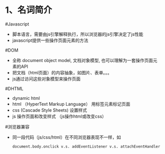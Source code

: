 1、名词简介
========================

#Javascript
- 脚本语言，需要由js引擎解释执行，所以浏览器的js引擎决定了js性能
- javascript提供一些操作页面元素的方法

#DOM
- 全称 document object model, 文档对象模型, 也可以理解为一套操作页面元素的API
- 把文档（html页面）的内容抽象，如图片、表单。。。
- js通过访问这些对象模型来操作页面

#DHTML
- dynamic html
- html （HyperText Markup Language） 用标签元素标记页面
- css (Cascade Style Sheets) 设置样式
- js 操作页面和改变样式 （js操作html或改变css）

#浏览器兼容
- 同一段代码（js/css/html）在不同浏览器表现不一样，如
  
  ```
  document.body.onclick v.s. addEventListener v.s. attachEventHandler


